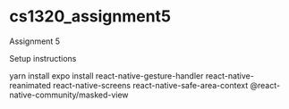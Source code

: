 # cs1320_assignment5
Assignment 5

Setup instructions

yarn install
expo install react-native-gesture-handler react-native-reanimated react-native-screens react-native-safe-area-context @react-native-community/masked-view

